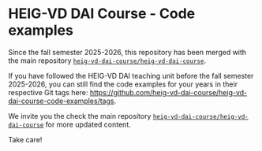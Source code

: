 # HEIG-VD DAI Course - Code examples

Since the fall semester 2025-2026, this repository has been merged with the main
repository
[`heig-vd-dai-course/heig-vd-dai-course`](https://github.com/heig-vd-dai-course/heig-vd-dai-course).

If you have followed the HEIG-VD DAI teaching unit before the fall semester
2025-2026, you can still find the code examples for your years in their
respective Git tags here:
<https://github.com/heig-vd-dai-course/heig-vd-dai-course-code-examples/tags>.

We invite you the check the main repository
[`heig-vd-dai-course/heig-vd-dai-course`](https://github.com/heig-vd-dai-course/heig-vd-dai-course)
for more updated content.

Take care!
